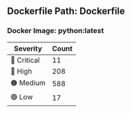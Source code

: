 ## Dockerfile Path: Dockerfile

### Docker Image: python:latest
| Severity | Count |
|----------|-------|
| 🛑 Critical | 11 |
| 🔴 High | 208 |
| 🟠 Medium | 588 |
| 🟢 Low | 17 |
